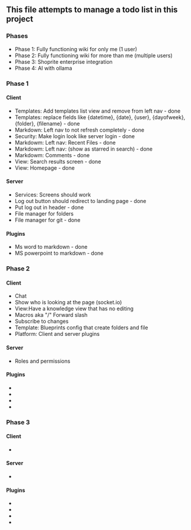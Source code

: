 ## This file attempts to manage a todo list in this project

### Phases
- Phase 1: Fully functioning wiki for only me (1 user)
- Phase 2: Fully functioning wiki for more than me (multiple users)
- Phase 3: Shoprite enterprise integration
- Phase 4: AI with ollama

### Phase 1
#### Client
- Templates: Add templates list view and remove from left nav - done
- Templates: replace fields like {datetime}, {date}, {user}, {dayofweek}, {folder}, {filename} - done
- Markdown: Left nav to not refresh completely - done
- Security: Make login look like server login - done
- Markdowm: Left nav: Recent Files - done
- Markdowm: Left nav: (show as starred in search) - done
- Markdowm: Comments - done
- View: Search results screen - done
- View: Homepage - done

#### Server
- Services: Screens should work
- Log out button should redirect to landing page - done
- Put log out in header - done
- File manager for folders 
- File manager for git - done

#### Plugins
- Ms word to markdown - done
- MS powerpoint to markdown - done


### Phase 2
#### Client
- Chat
- Show who is looking at the page (socket.io)
- View:Have a knowledge view that has no editing
- Macros aka "/" Forward slash
- Subscribe to changes
- Template: Blueprints config that create folders and file
- Platform: Client and server plugins

#### Server
- Roles and permissions

#### Plugins
- 
-
-
-

### Phase 3
#### Client
- 

#### Server
- 

#### Plugins
- 
-
-
-
